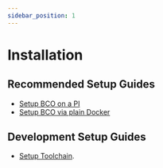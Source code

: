 ```yaml
---
sidebar_position: 1
---
```


# Installation

## Recommended Setup Guides

* [Setup BCO on a PI](/user/howto/setup-pi-docker.md)
* [Setup BCO via plain Docker](/user/howto/setup-docker.md)

## Development Setup Guides

* [Setup Toolchain](/developer/installation.md).